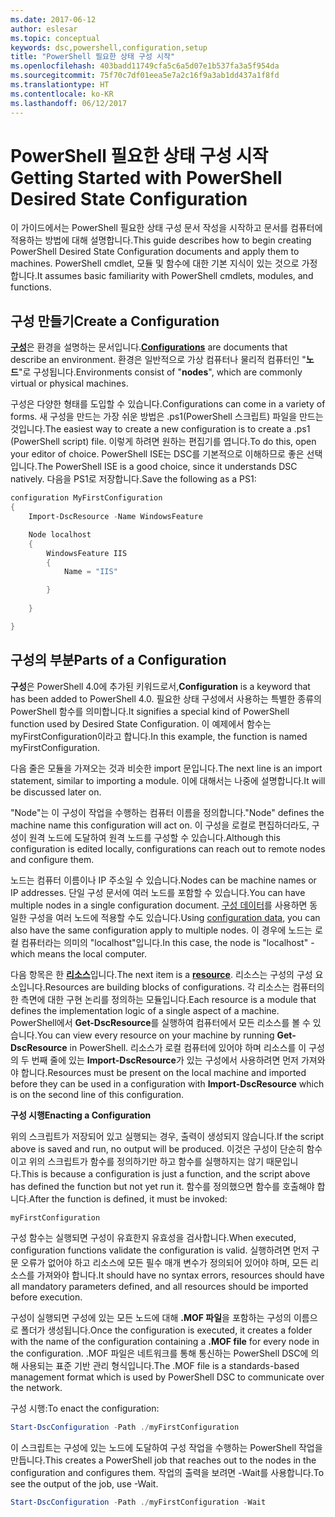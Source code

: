 ```yaml
---
ms.date: 2017-06-12
author: eslesar
ms.topic: conceptual
keywords: dsc,powershell,configuration,setup
title: "PowerShell 필요한 상태 구성 시작"
ms.openlocfilehash: 403badd11749cfa5c6a5d07e1b537fa3a5f954da
ms.sourcegitcommit: 75f70c7df01eea5e7a2c16f9a3ab1dd437a1f8fd
ms.translationtype: HT
ms.contentlocale: ko-KR
ms.lasthandoff: 06/12/2017
---
```

# <a name="getting-started-with-powershell-desired-state-configuration"></a><span data-ttu-id="e0f23-103">PowerShell 필요한 상태 구성 시작</span><span class="sxs-lookup"><span data-stu-id="e0f23-103">Getting Started with PowerShell Desired State Configuration</span></span> #

<span data-ttu-id="e0f23-104">이 가이드에서는 PowerShell 필요한 상태 구성 문서 작성을 시작하고 문서를 컴퓨터에 적용하는 방법에 대해 설명합니다.</span><span class="sxs-lookup"><span data-stu-id="e0f23-104">This guide describes how to begin creating PowerShell Desired State Configuration documents and apply them to machines.</span></span> <span data-ttu-id="e0f23-105">PowerShell cmdlet, 모듈 및 함수에 대한 기본 지식이 있는 것으로 가정합니다.</span><span class="sxs-lookup"><span data-stu-id="e0f23-105">It assumes basic familiarity with PowerShell cmdlets, modules, and functions.</span></span> 


## <a name="create-a-configuration"></a><span data-ttu-id="e0f23-106">구성 만들기</span><span class="sxs-lookup"><span data-stu-id="e0f23-106">Create a Configuration</span></span> ##

<span data-ttu-id="e0f23-107">[**구성**](https://msdn.microsoft.com/en-us/powershell/dsc/configurations)은 환경을 설명하는 문서입니다.</span><span class="sxs-lookup"><span data-stu-id="e0f23-107">[**Configurations**](https://msdn.microsoft.com/en-us/powershell/dsc/configurations) are documents that describe an environment.</span></span> <span data-ttu-id="e0f23-108">환경은 일반적으로 가상 컴퓨터나 물리적 컴퓨터인 "**노드**"로 구성됩니다.</span><span class="sxs-lookup"><span data-stu-id="e0f23-108">Environments consist of "**nodes**", which are commonly virtual or physical machines.</span></span> 

<span data-ttu-id="e0f23-109">구성은 다양한 형태를 도입할 수 있습니다.</span><span class="sxs-lookup"><span data-stu-id="e0f23-109">Configurations can come in a variety of forms.</span></span> <span data-ttu-id="e0f23-110">새 구성을 만드는 가장 쉬운 방법은 .ps1(PowerShell 스크립트) 파일을 만드는 것입니다.</span><span class="sxs-lookup"><span data-stu-id="e0f23-110">The easiest way to create a new configuration is to create a .ps1 (PowerShell script) file.</span></span> <span data-ttu-id="e0f23-111">이렇게 하려면 원하는 편집기를 엽니다.</span><span class="sxs-lookup"><span data-stu-id="e0f23-111">To do this, open your editor of choice.</span></span> <span data-ttu-id="e0f23-112">PowerShell ISE는 DSC를 기본적으로 이해하므로 좋은 선택입니다.</span><span class="sxs-lookup"><span data-stu-id="e0f23-112">The PowerShell ISE is a good choice, since it understands DSC natively.</span></span> <span data-ttu-id="e0f23-113">다음을 PS1로 저장합니다.</span><span class="sxs-lookup"><span data-stu-id="e0f23-113">Save the following as a PS1:</span></span>

```powershell
configuration MyFirstConfiguration
{
    Import-DscResource -Name WindowsFeature

    Node localhost
    {
        WindowsFeature IIS
        {
            Name = "IIS"

        }
        
    }

}
```
## <a name="parts-of-a-configuration"></a><span data-ttu-id="e0f23-114">구성의 부분</span><span class="sxs-lookup"><span data-stu-id="e0f23-114">Parts of a Configuration</span></span> ##
<span data-ttu-id="e0f23-115">**구성**은 PowerShell 4.0에 추가된 키워드로서,</span><span class="sxs-lookup"><span data-stu-id="e0f23-115">**Configuration** is a keyword that has been added to PowerShell 4.0.</span></span> <span data-ttu-id="e0f23-116">필요한 상태 구성에서 사용하는 특별한 종류의 PowerShell 함수를 의미합니다.</span><span class="sxs-lookup"><span data-stu-id="e0f23-116">It signifies a special kind of PowerShell function used by Desired State Configuration.</span></span> <span data-ttu-id="e0f23-117">이 예제에서 함수는 myFirstConfiguration이라고 합니다.</span><span class="sxs-lookup"><span data-stu-id="e0f23-117">In this example, the function is named myFirstConfiguration.</span></span> 

<span data-ttu-id="e0f23-118">다음 줄은 모듈을 가져오는 것과 비슷한 import 문입니다.</span><span class="sxs-lookup"><span data-stu-id="e0f23-118">The next line is an import statement, similar to importing a module.</span></span> <span data-ttu-id="e0f23-119">이에 대해서는 나중에 설명합니다.</span><span class="sxs-lookup"><span data-stu-id="e0f23-119">It will be discussed later on.</span></span>

<span data-ttu-id="e0f23-120">"Node"는 이 구성이 작업을 수행하는 컴퓨터 이름을 정의합니다.</span><span class="sxs-lookup"><span data-stu-id="e0f23-120">"Node" defines the machine name this configuration will act on.</span></span> <span data-ttu-id="e0f23-121">이 구성을 로컬로 편집하더라도, 구성이 원격 노드에 도달하여 원격 노드를 구성할 수 있습니다.</span><span class="sxs-lookup"><span data-stu-id="e0f23-121">Although this configuration is edited locally, configurations can reach out to remote nodes and configure them.</span></span> 

<span data-ttu-id="e0f23-122">노드는 컴퓨터 이름이나 IP 주소일 수 있습니다.</span><span class="sxs-lookup"><span data-stu-id="e0f23-122">Nodes can be machine names or IP addresses.</span></span> <span data-ttu-id="e0f23-123">단일 구성 문서에 여러 노드를 포함할 수 있습니다.</span><span class="sxs-lookup"><span data-stu-id="e0f23-123">You can have multiple nodes in a single configuration document.</span></span> <span data-ttu-id="e0f23-124">[구성 데이터](https://msdn.microsoft.com/en-us/powershell/dsc/configdata)를 사용하면 동일한 구성을 여러 노드에 적용할 수도 있습니다.</span><span class="sxs-lookup"><span data-stu-id="e0f23-124">Using [configuration data](https://msdn.microsoft.com/en-us/powershell/dsc/configdata), you can also have the same configuration apply to multiple nodes.</span></span> <span data-ttu-id="e0f23-125">이 경우에 노드는 로컬 컴퓨터라는 의미의 "localhost"입니다.</span><span class="sxs-lookup"><span data-stu-id="e0f23-125">In this case, the node is "localhost" - which means the local computer.</span></span> 

<span data-ttu-id="e0f23-126">다음 항목은 한 [**리소스**](https://msdn.microsoft.com/en-us/powershell/dsc/resources)입니다.</span><span class="sxs-lookup"><span data-stu-id="e0f23-126">The next item is a [**resource**](https://msdn.microsoft.com/en-us/powershell/dsc/resources).</span></span> <span data-ttu-id="e0f23-127">리소스는 구성의 구성 요소입니다.</span><span class="sxs-lookup"><span data-stu-id="e0f23-127">Resources are building blocks of configurations.</span></span> <span data-ttu-id="e0f23-128">각 리소스는 컴퓨터의 한 측면에 대한 구현 논리를 정의하는 모듈입니다.</span><span class="sxs-lookup"><span data-stu-id="e0f23-128">Each resource is a module that defines the implementation logic of a single aspect of a machine.</span></span> <span data-ttu-id="e0f23-129">PowerShell에서 **Get-DscResource**를 실행하여 컴퓨터에서 모든 리소스를 볼 수 있습니다.</span><span class="sxs-lookup"><span data-stu-id="e0f23-129">You can view every resource on your machine by running **Get-DscResource** in PowerShell.</span></span> <span data-ttu-id="e0f23-130">리소스가 로컬 컴퓨터에 있어야 하며 리소스를 이 구성의 두 번째 줄에 있는 **Import-DscResource**가 있는 구성에서 사용하려면 먼저 가져와야 합니다.</span><span class="sxs-lookup"><span data-stu-id="e0f23-130">Resources must be present on the local machine and imported before they can be used in a configuration with **Import-DscResource** which is on the second line of this configuration.</span></span> 

<span data-ttu-id="e0f23-131">**구성 시행**</span><span class="sxs-lookup"><span data-stu-id="e0f23-131">**Enacting a Configuration**</span></span>

<span data-ttu-id="e0f23-132">위의 스크립트가 저장되어 있고 실행되는 경우, 출력이 생성되지 않습니다.</span><span class="sxs-lookup"><span data-stu-id="e0f23-132">If the script above is saved and run, no output will be produced.</span></span> <span data-ttu-id="e0f23-133">이것은 구성이 단순히 함수이고 위의 스크립트가 함수를 정의하기만 하고 함수를 실행하지는 않기 때문입니다.</span><span class="sxs-lookup"><span data-stu-id="e0f23-133">This is because a configuration is just a function, and the script above has defined the function but not yet run it.</span></span> <span data-ttu-id="e0f23-134">함수를 정의했으면 함수를 호출해야 합니다.</span><span class="sxs-lookup"><span data-stu-id="e0f23-134">After the function is defined, it must be invoked:</span></span>
```powershell
myFirstConfiguration
```

<span data-ttu-id="e0f23-135">구성 함수는 실행되면 구성이 유효한지 유효성을 검사합니다.</span><span class="sxs-lookup"><span data-stu-id="e0f23-135">When executed, configuration functions validate the configuration is valid.</span></span> <span data-ttu-id="e0f23-136">실행하려면 먼저 구문 오류가 없어야 하고 리소스에 모든 필수 매개 변수가 정의되어 있어야 하며, 모든 리소스를 가져와야 합니다.</span><span class="sxs-lookup"><span data-stu-id="e0f23-136">It should have no syntax errors, resources should have all mandatory parameters defined, and all resources should be imported before execution.</span></span>

<span data-ttu-id="e0f23-137">구성이 실행되면 구성에 있는 모든 노드에 대해 **.MOF 파일**을 포함하는 구성의 이름으로 폴더가 생성됩니다.</span><span class="sxs-lookup"><span data-stu-id="e0f23-137">Once the configuration is executed, it creates a folder with the name of the configuration containing a **.MOF file** for every node in the configuration.</span></span> <span data-ttu-id="e0f23-138">.MOF 파일은 네트워크를 통해 통신하는 PowerShell DSC에 의해 사용되는 표준 기반 관리 형식입니다.</span><span class="sxs-lookup"><span data-stu-id="e0f23-138">The .MOF file is a standards-based management format which is used by PowerShell DSC to communicate over the network.</span></span>

<span data-ttu-id="e0f23-139">구성 시행:</span><span class="sxs-lookup"><span data-stu-id="e0f23-139">To enact the configuration:</span></span>
```powershell
Start-DscConfiguration -Path ./myFirstConfiguration
```
<span data-ttu-id="e0f23-140">이 스크립트는 구성에 있는 노드에 도달하여 구성 작업을 수행하는 PowerShell 작업을 만듭니다.</span><span class="sxs-lookup"><span data-stu-id="e0f23-140">This creates a PowerShell job that reaches out to the nodes in the configuration and configures them.</span></span> <span data-ttu-id="e0f23-141">작업의 출력을 보려면 -Wait를 사용합니다.</span><span class="sxs-lookup"><span data-stu-id="e0f23-141">To see the output of the job, use -Wait.</span></span> 
```powershell
Start-DscConfiguration -Path ./myFirstConfiguration -Wait
```

